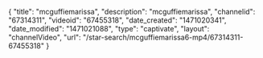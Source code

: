 {
    "title": "mcguffiemarissa",
    "description": "mcguffiemarissa",
    "channelid": "67314311",
    "videoid": "67455318",
    "date_created": "1471020341",
    "date_modified": "1471021088",
    "type": "captivate",
    "layout": "channelVideo",
    "url": "\/star-search\/mcguffiemarissa6-mp4\/67314311-67455318"
}